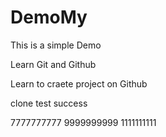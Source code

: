 # DemoMy
This is a simple Demo

Learn Git and Github 

Learn to craete project on Github

clone test success

7777777777
9999999999
1111111111